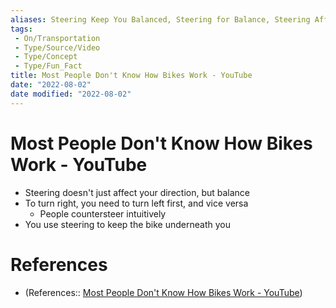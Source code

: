 ```yaml
---
aliases: Steering Keep You Balanced, Steering for Balance, Steering Affects Balance, Countersteering
tags:
 - On/Transportation
 - Type/Source/Video
 - Type/Concept 
 - Type/Fun_Fact 
title: Most People Don't Know How Bikes Work - YouTube
date: "2022-08-02"
date modified: "2022-08-02"
---
```


# Most People Don't Know How Bikes Work - YouTube
- Steering doesn't just affect your direction, but balance
- To turn right, you need to turn left first, and vice versa
	- People countersteer intuitively
- You use steering to keep the bike underneath you

# References
- (References:: [Most People Don't Know How Bikes Work - YouTube](https://www.youtube.com/watch?v=9cNmUNHSBac&list=WL&index=12))
